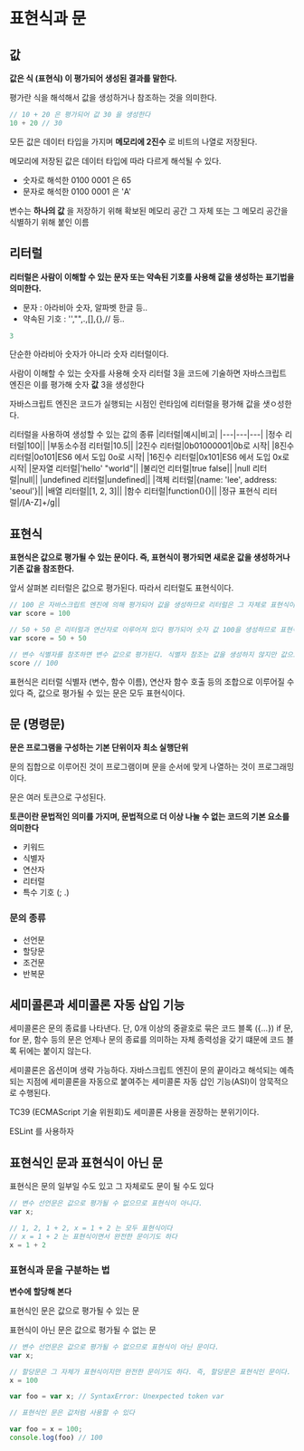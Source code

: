 # 표현식과 문

## 값

**값은 식 (표현식) 이 평가되어 생성된 결과를 말한다.**

평가란 식을 해석해서 값을 생성하거나 참조하는 것을 의미한다.

```javascript
// 10 + 20 은 평가되어 값 30 을 생성한다
10 + 20 // 30
```

모든 값은 데이터 타입을 가지며 **메모리에 2진수** 로 비트의 나열로 저장된다.

메모리에 저장된 값은 데이터 타입에 따라 다르게 해석될 수 있다.

- 숫자로 해석한 0100 0001 은 65
- 문자로 해석한 0100 0001 은 'A'

변수는 **하나의 값** 을 저장하기 위해 확보된 메모리 공간 그 자체 또는 그 메모리 공간을 식별하기 위해 붙인 이름

## 리터럴

**리터럴은 사람이 이해할 수 있는 문자 또는 약속된 기호를 사용해 값을 생성하는 표기법을 의미한다.**
- 문자 : 아라비아 숫자, 알파벳 한글 등..
- 약속된 기호 : '',"",.,[],{},// 등..
```javascript
3
```
단순한 아라비아 숫자가 아니라 숫자 리터럴이다.

사람이 이해할 수 있는 숫자를 사용해 숫자 리터럴 3을 코드에 기술하면 자바스크립트 엔진은 이를 평가해 숫자 **값** 3을 생성한다

자바스크립트 엔진은 코드가 실행되는 시점인 런타임에 리터럴을 평가해 값을 샛ㅇ성한다.

리터럴을 사용하여 생성할 수 있는 값의 종류
|리터럴|예시|비고|
|---|---|---|
|정수 리터럴|100||
|부동소수점 리터럴|10.5||
|2진수 리터럴|0b01000001|0b로 시작|
|8진수 리터럴|0o101|ES6 에서 도입 0o로 시작|
|16진수 리터럴|0x101|ES6 에서 도입 0x로 시작|
|문자열 리터럴|'hello' "world"||
|불리언 리터럴|true false||
|null 리터럴|null||
|undefined 리터럴|undefined||
|객체 리터럴|{name: 'lee', address: 'seoul'}||
|배열 리터럴|[1, 2, 3]||
|함수 리터럴|function(){}||
|정규 표현식 리터럴|/[A-Z]+/g||


## 표현식

**표현식은 값으로 평가될 수 있는 문이다. 즉, 표현식이 평가되면 새로운 값을 생성하거나 기존 값을 참조한다.**

앞서 살펴본 리터럴은 값으로 평가된다. 따라서 리터럴도 표현식이다.

```javascript
// 100 은 자바스크립트 엔진에 의해 평가되어 값을 생성하므로 리터럴은 그 자체로 표현식이다.
var score = 100

// 50 + 50 은 리터럴과 연산자로 이루어져 있다 평가되어 숫자 값 100을 생성하므로 표현식이다.
var score = 50 + 50

// 변수 식별자를 참조하면 변수 값으로 평가된다. 식별자 참조는 값을 생성하지 않지만 값으로 평가되어 표현식이다.
score // 100
```

표현식은 리터럴 식별자 (변수, 함수 이름), 연산자 함수 호출 등의 조합으로 이루어질 수 있다 즉, 값으로 평가될 수 있는 문은 모두 표현식이다.

## 문 (명령문)

**문은 프로그램을 구성하는 기본 단위이자 최소 실행단위**

문의 집합으로 이루어진 것이 프로그램이며 문을 순서에 맞게 나열하는 것이 프로그래밍이다.

문은 여러 토큰으로 구성된다.

**토큰이란 문법적인 의미를 가지며, 문법적으로 더 이상 나눌 수 없는 코드의 기본 요소를 의미한다**

- 키워드
- 식별자
- 연산자
- 리터럴
- 특수 기호 (; .)

### 문의 종류
- 선언문
- 할당문
- 조건문
- 반복문

## 세미콜론과 세미콜론 자동 삽입 기능

세미콜론은 문의 종료를 나타낸다. 단, 0개 이상의 중괄호로 묶은 코드 블록 ({...}) if 문, for 문, 함수 등의 문은 언제나 문의 종료를 의미하는 자체 종력성을 갖기 떄문에 코드 블록 뒤에는 붙이지 않는다.

세미콜론은 옵션이며 생략 가능하다. 자바스크립트 엔진이 문의 끝이라고 해석되는 예측되는 지점에 세미콜론을 자동으로 붙여주는 세미콜론 자동 삽인 기능(ASI)이 암묵적으로 수행된다.

TC39 (ECMAScript 기술 위원회)도 세미콜론 사용을 권장하는 분위기이다.

ESLint 를 사용하자

## 표현식인 문과 표현식이 아닌 문

표현식은 문의 일부일 수도 있고 그 자체로도 문이 될 수도 있다
```javascript
// 변수 선언문은 값으로 평가될 수 없으므로 표현식이 아니다.
var x;

// 1, 2, 1 + 2, x = 1 + 2 는 모두 표현식이다
// x = 1 + 2 는 표현식이면서 완전한 문이기도 하다
x = 1 + 2
```

### 표현식과 문을 구분하는 법

**변수에 할당해 본다**

표현식인 문은 값으로 평가될 수 있는 문

표현식이 아닌 문은 값으로 평가될 수 없는 문

```javascript
// 변수 선언문은 값으로 평가될 수 없으므로 표현식이 아닌 문이다.
var x;

// 할당문은 그 자체가 표현식이지만 완전한 문이기도 하다. 즉, 할당문은 표현식인 문이다.
x = 100

var foo = var x; // SyntaxError: Unexpected token var

// 표현식인 문은 값처럼 사용할 수 있다

var foo = x = 100;
console.log(foo) // 100
```